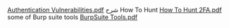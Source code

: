 [Authentication Vulnerabilities.pdf](https://github.com/user-attachments/files/19355547/Authentication.Vulnerabilities.pdf) شرح
How To Hunt [How To Hunt 2FA.pdf](https://github.com/user-attachments/files/19355872/How.To.Hunt.2FA.pdf)
some of Burp suite tools [BurpSuite Tools.pdf](https://github.com/user-attachments/files/19355995/BurpSuite.Tools.pdf)
